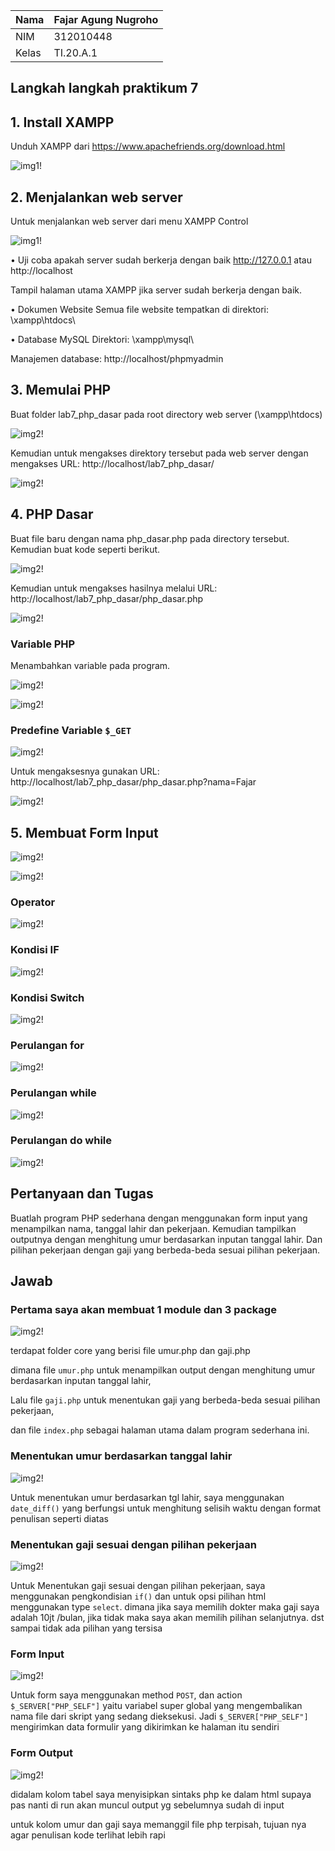 | Nama      | Fajar Agung Nugroho |
| ----------- | ----------- |
| NIM     | 312010448       |
| Kelas   | TI.20.A.1        |

## Langkah langkah praktikum 7

## 1. Install XAMPP
Unduh XAMPP dari https://www.apachefriends.org/download.html

![img1!](assets/img/1/1.png)

## 2. Menjalankan web server
Untuk menjalankan web server dari menu XAMPP Control

![img1!](assets/img/2/1.png)

• Uji coba apakah server sudah berkerja dengan baik
http://127.0.0.1 atau http://localhost

Tampil halaman utama XAMPP jika server sudah berkerja dengan baik.

• Dokumen Website
Semua file website tempatkan di direktori: \xampp\htdocs\

• Database MySQL
Direktori: \xampp\mysql\

Manajemen database: http://localhost/phpmyadmin

## 3. Memulai PHP
Buat folder lab7_php_dasar pada root directory web server (\xampp\htdocs)

![img2!](assets/img/3/1.png)

Kemudian untuk mengakses direktory tersebut pada web server dengan mengakses URL:
http://localhost/lab7_php_dasar/

![img2!](assets/img/3/22.png)

## 4. PHP Dasar
Buat file baru dengan nama php_dasar.php pada directory tersebut. Kemudian buat
kode seperti berikut.

![img2!](assets/img/4/1.png)

Kemudian untuk mengakses hasilnya melalui URL:
http://localhost/lab7_php_dasar/php_dasar.php

![img2!](assets/img/4/2.png)

### Variable PHP
Menambahkan variable pada program.

![img2!](assets/img/4/3.png)

![img2!](assets/img/4/4.png)

### Predefine Variable `$_GET`
![img2!](assets/img/4/5.png)

Untuk mengaksesnya gunakan URL:
http://localhost/lab7_php_dasar/php_dasar.php?nama=Fajar

![img2!](assets/img/4/6.png)

## 5. Membuat Form Input
![img2!](assets/img/5/11.png)

![img2!](assets/img/5/12.png)

### Operator
![img2!](assets/img/5/13.png)

### Kondisi IF
![img2!](assets/img/5/14.png)

### Kondisi Switch
![img2!](assets/img/5/15.png)

### Perulangan for
![img2!](assets/img/5/16.png)

### Perulangan while
![img2!](assets/img/5/17.png)

### Perulangan do while
![img2!](assets/img/5/18.png)

## Pertanyaan dan Tugas
Buatlah program PHP sederhana dengan menggunakan form input yang menampilkan
nama, tanggal lahir dan pekerjaan. Kemudian tampilkan outputnya dengan menghitung
umur berdasarkan inputan tanggal lahir. Dan pilihan pekerjaan dengan gaji yang
berbeda-beda sesuai pilihan pekerjaan.

## Jawab
### Pertama saya akan membuat 1 module dan 3 package

![img2!](assets/img/praktikum/1.png)

terdapat folder core yang berisi file umur.php dan gaji.php

dimana file `umur.php` untuk menampilkan output dengan menghitung
umur berdasarkan inputan tanggal lahir, 

Lalu file `gaji.php` untuk menentukan gaji yang berbeda-beda sesuai pilihan pekerjaan,

dan file `index.php` sebagai halaman utama dalam program sederhana ini.

### Menentukan umur berdasarkan tanggal lahir
![img2!](assets/img/praktikum/umur.png)

Untuk menentukan umur berdasarkan tgl lahir, saya menggunakan ``date_diff()`` yang berfungsi untuk menghitung selisih waktu dengan format penulisan seperti diatas

### Menentukan gaji sesuai dengan pilihan pekerjaan
![img2!](assets/img/praktikum/gaji.png)

Untuk Menentukan gaji sesuai dengan pilihan pekerjaan, saya menggunakan pengkondisian ``if()`` dan untuk opsi pilihan html menggunakan type `select`. dimana jika saya memilih dokter maka gaji saya adalah 10jt /bulan, jika tidak maka saya akan memilih pilihan selanjutnya. dst sampai tidak ada pilihan yang tersisa

### Form Input
![img2!](assets/img/praktikum/form.png)

Untuk form saya menggunakan method `POST`, dan action ``$_SERVER["PHP_SELF"]`` yaitu variabel super global yang mengembalikan nama file dari skript yang sedang dieksekusi. Jadi ``$_SERVER["PHP_SELF"]`` mengirimkan data formulir yang dikirimkan ke halaman itu sendiri

### Form Output
![img2!](assets/img/praktikum/output.png)

didalam kolom tabel saya menyisipkan sintaks php ke dalam html supaya pas nanti di run akan muncul output yg sebelumnya sudah di input

untuk kolom umur dan gaji saya memanggil file php terpisah, tujuan nya agar penulisan kode terlihat lebih rapi


